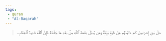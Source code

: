```yaml
---
tags: 
 - quran 
 - "Al-Baqarah"
---
```


> سَلۡ بَنِيٓ إِسۡرَـٰٓءِيلَ كَمۡ ءَاتَيۡنَٰهُم مِّنۡ ءَايَةِۭ بَيِّنَةٖۗ وَمَن يُبَدِّلۡ نِعۡمَةَ ٱللَّهِ مِنۢ بَعۡدِ مَا جَآءَتۡهُ فَإِنَّ ٱللَّهَ شَدِيدُ ٱلۡعِقَابِ
